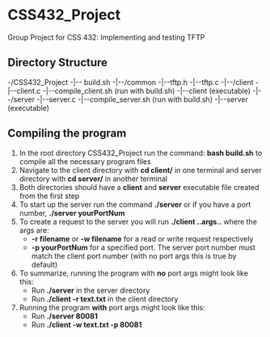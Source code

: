 # CSS432_Project
Group Project for CSS 432: Implementing and testing TFTP 

## Directory Structure
-/CSS432_Project 
	-|-- build.sh
	-|--/common
		-|--tftp.h
		-|--tftp.c
	-|--/client
		-|--client.c
		-|--compile_client.sh (run with build.sh)
		-|--client (executable)
	-|--/server
		-|--server.c
		-|--compile_server.sh (run with build.sh)
		-|--server (executable)

## Compiling the program
1. In the root directory CSS432_Project run the command: **bash build.sh** to compile all the necessary program files
2. Navigate to the client directory with **cd client/** in one terminal and server directory with **cd server/** in another terminal
3. Both directories should have a **client** and **server** executable file created from the first step
4. To start up the server run the command **./server** or if you have a port number, **./server yourPortNum**
5. To create a request to the server you will run **./client ..args..** where the args are:
	- **-r filename** or **-w filename** for a read or write request respectively
	- **-p yourPortNum** for a specified port. The server port number must match the client port number (with no port args this is true by default)
6. To summarize, running the program with **no** port args might look like this:
	- Run **./server** in the server directory
	- Run **./client -r text.txt** in the client directory
7. Running the program **with** port args might look like this:
	- Run **./server 80081**
	- Run **./client -w text.txt -p 80081**

